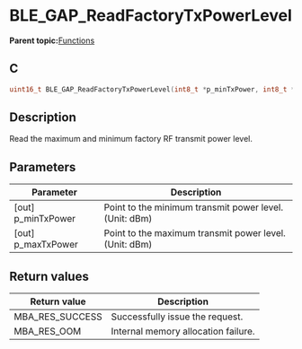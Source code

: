 # BLE\_GAP\_ReadFactoryTxPowerLevel

**Parent topic:**[Functions](GUID-D235316A-5434-4ADA-AEF5-10D073D0126B.md)

## C

```c
uint16_t BLE_GAP_ReadFactoryTxPowerLevel(int8_t *p_minTxPower, int8_t *p_maxTxPower);
```

## Description

Read the maximum and minimum factory RF transmit power level.

## Parameters

|Parameter|Description|
|---------|-----------|
|\[out\] p\_minTxPower|Point to the minimum transmit power level. \(Unit: dBm\)|
|\[out\] p\_maxTxPower|Point to the maximum transmit power level. \(Unit: dBm\)|

## Return values

|Return value|Description|
|------------|-----------|
|MBA\_RES\_SUCCESS|Successfully issue the request.|
|MBA\_RES\_OOM|Internal memory allocation failure.|

